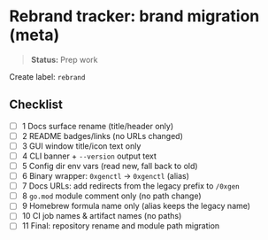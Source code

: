 # Rebrand tracker: brand migration (meta)

> **Status:** Prep work

Create label: `rebrand`

## Checklist

- [ ] 1 Docs surface rename (title/header only)
- [ ] 2 README badges/links (no URLs changed)
- [ ] 3 GUI window title/icon text only
- [ ] 4 CLI banner + `--version` output text
- [ ] 5 Config dir env vars (read new, fall back to old)
- [ ] 6 Binary wrapper: `0xgenctl` → `0xgenctl` (alias)
- [ ] 7 Docs URLs: add redirects from the legacy prefix to `/0xgen`
- [ ] 8 `go.mod` module comment only (no path change)
- [ ] 9 Homebrew formula name only (alias keeps the legacy name)
- [ ] 10 CI job names & artifact names (no paths)
- [ ] 11 Final: repository rename and module path migration
